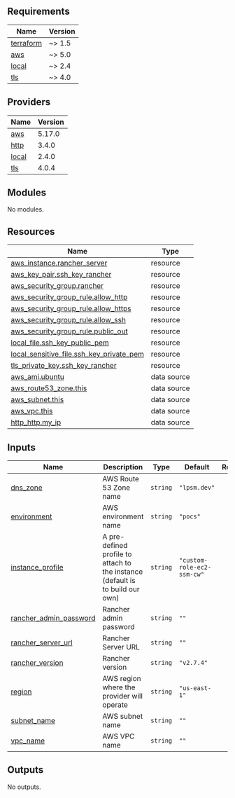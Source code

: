 ## Requirements

| Name | Version |
|------|---------|
| <a name="requirement_terraform"></a> [terraform](#requirement\_terraform) | ~> 1.5 |
| <a name="requirement_aws"></a> [aws](#requirement\_aws) | ~> 5.0 |
| <a name="requirement_local"></a> [local](#requirement\_local) | ~> 2.4 |
| <a name="requirement_tls"></a> [tls](#requirement\_tls) | ~> 4.0 |

## Providers

| Name | Version |
|------|---------|
| <a name="provider_aws"></a> [aws](#provider\_aws) | 5.17.0 |
| <a name="provider_http"></a> [http](#provider\_http) | 3.4.0 |
| <a name="provider_local"></a> [local](#provider\_local) | 2.4.0 |
| <a name="provider_tls"></a> [tls](#provider\_tls) | 4.0.4 |

## Modules

No modules.

## Resources

| Name | Type |
|------|------|
| [aws_instance.rancher_server](https://registry.terraform.io/providers/hashicorp/aws/latest/docs/resources/instance) | resource |
| [aws_key_pair.ssh_key_rancher](https://registry.terraform.io/providers/hashicorp/aws/latest/docs/resources/key_pair) | resource |
| [aws_security_group.rancher](https://registry.terraform.io/providers/hashicorp/aws/latest/docs/resources/security_group) | resource |
| [aws_security_group_rule.allow_http](https://registry.terraform.io/providers/hashicorp/aws/latest/docs/resources/security_group_rule) | resource |
| [aws_security_group_rule.allow_https](https://registry.terraform.io/providers/hashicorp/aws/latest/docs/resources/security_group_rule) | resource |
| [aws_security_group_rule.allow_ssh](https://registry.terraform.io/providers/hashicorp/aws/latest/docs/resources/security_group_rule) | resource |
| [aws_security_group_rule.public_out](https://registry.terraform.io/providers/hashicorp/aws/latest/docs/resources/security_group_rule) | resource |
| [local_file.ssh_key_public_pem](https://registry.terraform.io/providers/hashicorp/local/latest/docs/resources/file) | resource |
| [local_sensitive_file.ssh_key_private_pem](https://registry.terraform.io/providers/hashicorp/local/latest/docs/resources/sensitive_file) | resource |
| [tls_private_key.ssh_key_rancher](https://registry.terraform.io/providers/hashicorp/tls/latest/docs/resources/private_key) | resource |
| [aws_ami.ubuntu](https://registry.terraform.io/providers/hashicorp/aws/latest/docs/data-sources/ami) | data source |
| [aws_route53_zone.this](https://registry.terraform.io/providers/hashicorp/aws/latest/docs/data-sources/route53_zone) | data source |
| [aws_subnet.this](https://registry.terraform.io/providers/hashicorp/aws/latest/docs/data-sources/subnet) | data source |
| [aws_vpc.this](https://registry.terraform.io/providers/hashicorp/aws/latest/docs/data-sources/vpc) | data source |
| [http_http.my_ip](https://registry.terraform.io/providers/hashicorp/http/latest/docs/data-sources/http) | data source |

## Inputs

| Name | Description | Type | Default | Required |
|------|-------------|------|---------|:--------:|
| <a name="input_dns_zone"></a> [dns\_zone](#input\_dns\_zone) | AWS Route 53 Zone name | `string` | `"lpsm.dev"` | no |
| <a name="input_environment"></a> [environment](#input\_environment) | AWS environment name | `string` | `"pocs"` | no |
| <a name="input_instance_profile"></a> [instance\_profile](#input\_instance\_profile) | A pre-defined profile to attach to the instance (default is to build our own) | `string` | `"custom-role-ec2-ssm-cw"` | no |
| <a name="input_rancher_admin_password"></a> [rancher\_admin\_password](#input\_rancher\_admin\_password) | Rancher admin password | `string` | `""` | no |
| <a name="input_rancher_server_url"></a> [rancher\_server\_url](#input\_rancher\_server\_url) | Rancher Server URL | `string` | `""` | no |
| <a name="input_rancher_version"></a> [rancher\_version](#input\_rancher\_version) | Rancher version | `string` | `"v2.7.4"` | no |
| <a name="input_region"></a> [region](#input\_region) | AWS region where the provider will operate | `string` | `"us-east-1"` | no |
| <a name="input_subnet_name"></a> [subnet\_name](#input\_subnet\_name) | AWS subnet name | `string` | `""` | no |
| <a name="input_vpc_name"></a> [vpc\_name](#input\_vpc\_name) | AWS VPC name | `string` | `""` | no |

## Outputs

No outputs.
